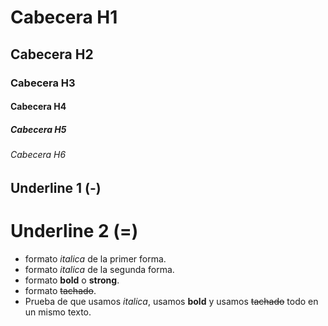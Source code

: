 # Cabecera H1
## Cabecera H2
### Cabecera H3
#### Cabecera H4
##### Cabecera H5
###### Cabecera H6

Underline 1 (-)
-------------

Underline 2 (=)
============

- formato *italica* de la primer forma.
- formato _italica_ de la segunda forma.
- formato **bold** o __strong__.
- formato ~~tachado~~.
- Prueba de que usamos *italica*, usamos **bold** y usamos ~~tachado~~ todo en un mismo texto.


